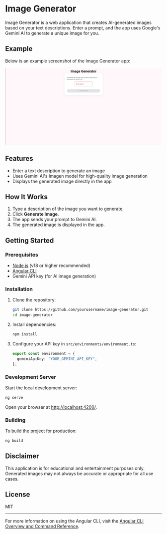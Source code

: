 # Image Generator

Image Generator is a web application that creates AI-generated images based on your text descriptions. Enter a prompt, and the app uses Google's Gemini AI to generate a unique image for you.

## Example

Below is an example screenshot of the Image Generator app:

![Bong Translations Screenshot](assets/example.png)

## Features

- Enter a text description to generate an image
- Uses Gemini AI's Imagen model for high-quality image generation
- Displays the generated image directly in the app

## How It Works

1. Type a description of the image you want to generate.
2. Click **Generate Image**.
3. The app sends your prompt to Gemini AI.
4. The generated image is displayed in the app.

## Getting Started

### Prerequisites

- [Node.js](https://nodejs.org/) (v18 or higher recommended)
- [Angular CLI](https://angular.dev/tools/cli)
- Gemini API key (for AI image generation)

### Installation

1. Clone the repository:
   ```bash
   git clone https://github.com/yourusername/image-generator.git
   cd image-generator
   ```
2. Install dependencies:
   ```bash
   npm install
   ```
3. Configure your API key in `src/environments/environment.ts`:
   ```ts
   export const environment = {
     geminiApiKey: "YOUR_GEMINI_API_KEY",
   };
   ```

### Development Server

Start the local development server:

```bash
ng serve
```

Open your browser at [http://localhost:4200/](http://localhost:4200/).

### Building

To build the project for production:

```bash
ng build
```

## Disclaimer

This application is for educational and entertainment purposes only. Generated images may not always be accurate or appropriate for all use cases.

## License

MIT

---

For more information on using the Angular CLI, visit the [Angular CLI Overview and Command Reference](https://angular.dev/tools/cli).
